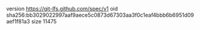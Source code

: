 version https://git-lfs.github.com/spec/v1
oid sha256:bb3029022997aaf9aece5c0873d67303aa3f0c1eaf4bbb6b6951d09aef1f81a3
size 11475
